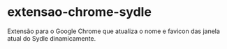 # extensao-chrome-sydle
Extensão para o Google Chrome que atualiza o nome e favicon das janela atual do Sydle dinamicamente.
